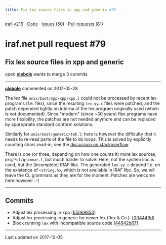 ```yaml
---
title: Fix lex source files in xpp and generic #79
---
```


[iraf-v216](/iraf-v216) · [Code](https://github.com/iraf-community/iraf/tree/iraf-v216) · [Issues (50)](/iraf-v216/issues) · [Pull requests (81)](/iraf-v216/issues/pulls)

# iraf.net pull request #79
## Fix lex source files in xpp and generic
*open* **[olebole](https://github.com/olebole)** wants to merge 3 commits

- - - -

**[olebole](https://github.com/olebole)** commented on 2017-05-28

The lex file `unix/boot/spp/xpp/xpp.l` could not be processed by recent lex programs (f.e. flex), since the resulting `lex.yy.c` files were patched, and the patch depended tightly on interna of the lex program originally used (which is not documented). Since "modern" (since ~30 years) flex programs have more flexibility, the patches are not needed anymore and can be replaced by appropriate standard conform solutions.  
  
Similarly for `unix/boot/generic/tok.l`; here is however the difficulty that it needs to re-read parts of the file to do loops. This is solved by explicitly counting chars read-in, see the [discussion on stackoverflow](https://stackoverflow.com/questions/44266589/going-back-to-old-position-in-lex).  
  
There is one (or three, depending on how one counts it) more lex sources, `pkg/*cl/grammar.l`, but much harder to solve: Here, not the system libc is used, but the (incomplete) IRAF libc. The generated `lex.yy.c` depend f.e. on the existence of `<string.h>`, which is not available in IRAF libc. So, we will leave the CL grammars as they are for the moment. Patches are welcome here however :-)
- - - -

## Commits

* Adjust lex processing in xpp [[65069853](https://github.com/iraf-community/iraf/commit/650698538636ea05417d34464bc750c579e66aee)]
* Adjust lex processing in generic for newer lex (flex & Co.). [[0ff4449d](https://github.com/iraf-community/iraf/commit/0ff4449d822876f13c04222e5c354e9c64b3179b)]
* Block running `lex` with incompatible source code [[44942b67](https://github.com/iraf-community/iraf/commit/44942b67d309aedfb4d2ecb7d494bd41e5b59ca9)]

- - - -

Last updated on 2017-10-05
